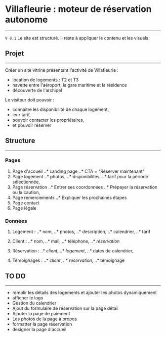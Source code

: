 # Villafleurie : moteur de réservation autonome
---
`V 0.1`
Le site est structuré. Il reste à appliquer le contenu et les visuels.

## Projet
---

Créer un site vitrine présentant l'activité de Villafleurie :
* location de logements : T2 et T3
* navette entre l'aéroport, la gare maritime et la résidence
* découverte de l'archipel

Le visiteur doit pouvoir :
* connaitre les disponibilité de chaque logement,
* leur tarif,
* pouvoir contacter les propriétaires,
* et pouvoir réserver

## Structure
---

### Pages

1. Page d'accueil
..* Landing page
..* CTA = "Réserver maintenant"
2. Page logement
..* photos,
..* disponibilités,
..* tarif pour la période sélectionnée,
3. Page réservation
..* Entrer ses coordonnées
..* Prépayer la réservation ou la caution,
4. Page remerciements
..* Expliquer les prochaines étapes
5. Page contact
6. Page légale

### Données

1. Logement :
..* nom,
..* photos,
..* description,
..* calendrier,
..* tarif

2. Client :
..* nom,
..* mail,
..* téléphone,
..* _réservation_

3. Réservation :
..* _client_,
..* _logement_,
..* dates de calendrier,

4. Témoignages :
..* _client_,
..* _reservation_,
..* témoignage

## TO DO
---
* remplir les détails des logements et ajouter les photos dynamiquement
* afficher le logo
* Gestion du calendrier
* Ajout du formulaire de réservation sur la page détail
* Ajouter la page de paiement
* Les photos de la page à propos
* formatter la page réservation
* designer la page d'accueil
